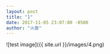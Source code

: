 ```yaml
---
layout: post
title: "1"
date: 2017-11-05 23:07:00 -0500
author: "火兽"
---
```




![test image]({{ site.url }}/images/4.png)
